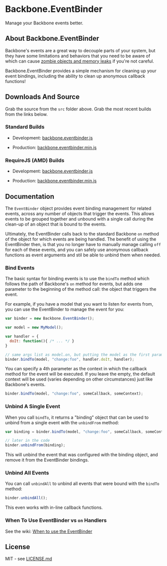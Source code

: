 # Backbone.EventBinder

Manage your Backbone events better.

## About Backbone.EventBinder

Backbone's events are a great way to decouple parts of your system, but 
they have some limitations and behaviors that you need to be aware of
which can cause 
[zombie objects and memory leaks](http://lostechies.com/derickbailey/2011/09/15/zombies-run-managing-page-transitions-in-backbone-apps/) 
if you're not careful.

Backbone.EventBinder provides a simple mechanism for cleaning up your
event bindings, including the ability to clean up anonymous callback
functions!

## Downloads And Source

Grab the source from the `src` folder above. Grab the most recent builds
from the links below.

### Standard Builds

* Development: [backbone.eventbinder.js](https://raw.github.com/marionettejs/backbone.eventbinder/master/lib/backbone.eventbinder.js)

* Production: [backbone.eventbinder.min.js](https://raw.github.com/marionettejs/backbone.eventbinder/master/lib/backbone.eventbinder.min.js)

### RequireJS (AMD) Builds

* Development: [backbone.eventbinder.js](https://raw.github.com/marionettejs/backbone.eventbinder/master/lib/amd/backbone.eventbinder.js)

* Production: [backbone.eventbinder.min.js](https://raw.github.com/marionettejs/backbone.eventbinder/master/lib/amd/backbone.eventbinder.min.js)

## Documentation

The `EventBinder` object provides event binding management for related
events, across any number of objects that trigger the events. This allows
events to be grouped together and unbound with a single call during the 
clean-up of an object that is bound to the events.

Ultimately, the EventBinder calls back to the standard Backbone `on` method
of the object for which events are being handled. The benefit of using the
EventBinder then, is that you no longer have to manually manage calling `off`
for each of these events, and you can safely use anonymous callback functions
as event arguments and stil be able to unbind them when needed.

### Bind Events

The basic syntax for binding events is to use the `bindTo` method which 
follows the path of Backbone's `on` method for events, but adds one parameter 
to the beginning of the method call: the object that triggers the event.

For example, if you have a model that you want to listen for events from,
you can use the EventBinder to manage the event for you:

```js
var binder = new Backbone.EventBinder();

var model = new MyModel();

var handler = {
  doIt: function(){ /* ... */ }
}

// same args list as model.on, but putting the model as the first parameter
binder.bindTo(model, "change:foo", handler.doIt, handler);
```

You can specify a 4th parameter as the context in which the callback
method for the event will be executed. If you leave the empty, the default
context will be used (varies depending on other circumstances) just like
Backbone's events. 

```js
binder.bindTo(model, "change:foo", someCallback, someContext);
```

### Unbind A Single Event

When you call `bindTo`, it returns a "binding" object that can be
used to unbind from a single event with the `unbindFrom` method:

```js
var binding = binder.bindTo(model, "change:foo", someCallback, someContext);

// later in the code
binder.unbindFrom(binding);
```

This will unbind the event that was configured with the binding
object, and remove it from the EventBinder bindings.

### Unbind All Events

You can call `unbindAll` to unbind all events that were bound with the
`bindTo` method:

```js
binder.unbindAll();
```

This even works with in-line callback functions.

### When To Use EventBinder vs `on` Handlers

See the wiki: [When to use the EventBinder](https://github.com/marionettejs/backbone.eventbinder/wiki/When-to-use-the-EventBinder)

## License

MIT - see [LICENSE.md](https://raw.github.com/marionettejs/backbone.eventbinder/master/LICENSE.md)

